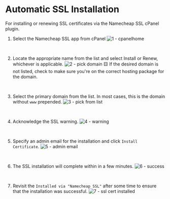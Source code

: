 # Automatic SSL Installation
For installing or renewing SSL certificates via the Namecheap SSL cPanel plugin.

1. Select the Namecheap SSL app from cPanel
![1 - cpanelhome](https://user-images.githubusercontent.com/6568643/206921495-a3569be5-76ab-4cd2-9800-a6628972c6af.png)  
<br>

2. Locate the appropriate name from the list and select Install or Renew, whichever is applicable.
![2 - pick domain](https://user-images.githubusercontent.com/6568643/206921456-71c28b9e-df80-4eec-ae74-8539c593f139.png)
🟨 If the desired domain is not listed, check to make sure you're on the correct hosting package for the domain.  
<br>

3. Select the primary domain from the list. In most cases, this is the domain without `www` prepended.
![3 - pick from list](https://user-images.githubusercontent.com/6568643/206921505-d03f58c9-6711-4e29-a487-6f68f4c5fdfc.png)
<br>

4. Acknowledge the SSL warning. 
![4 - warning](https://user-images.githubusercontent.com/6568643/206921548-61953387-be17-489a-ac18-d967f8b69b7f.png)
<br>

5. Specify an admin email for the installation and click `Install Certificate`.
![5 - admin email](https://user-images.githubusercontent.com/6568643/206921550-18a84365-da7b-4cff-ac45-8fad1c44139c.png)
<br>

6. The SSL installation will complete within in a few minutes.
![6 - success](https://user-images.githubusercontent.com/6568643/206921552-81a19169-549c-45b4-9448-95393de8720e.png) 
<br>

7. Revisit the `Installed via "Namecheap SSL"` after some time to ensure that the installation was successful.
![7 - ssl cert installed](https://user-images.githubusercontent.com/6568643/206921554-a3559287-3242-4024-8581-142d8f34b09c.png)
<br>
